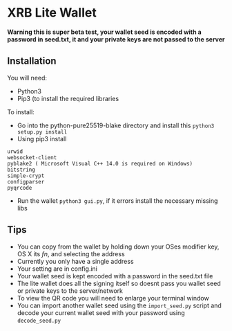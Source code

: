 # XRB Lite Wallet

**Warning this is super beta test, your wallet seed is encoded with a password in seed.txt, it and your private keys are not passed to the server**

## Installation

You will need:
* Python3
* Pip3 (to install the required libraries

To install:
* Go into the python-pure25519-blake directory and install this `python3 setup.py install`
* Using pip3 install
```
urwid
websocket-client
pyblake2 ( Microsoft Visual C++ 14.0 is required on Windows)
bitstring
simple-crypt
configparser
pyqrcode
```
* Run the wallet `python3 gui.py`, if it errors install the necessary missing libs


## Tips
* You can copy from the wallet by holding down your OSes modifier key, OS X its *fn*, and selecting the address
* Currently you only have a single address
* Your setting are in config.ini
* Your wallet seed is kept encoded with a password in the seed.txt file
* The lite wallet does all the signing itself so doesnt pass you wallet seed or private keys to the server/network
* To view the QR code you will need to enlarge your terminal window
* You can import another wallet seed using the `import_seed.py` script and decode your current wallet seed with your password using `decode_seed.py`
